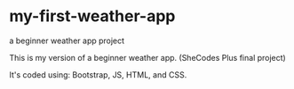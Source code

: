 # my-first-weather-app
a beginner weather app project

This is my version of a beginner weather app. (SheCodes Plus final project)

It's coded using: Bootstrap, JS, HTML, and CSS.

